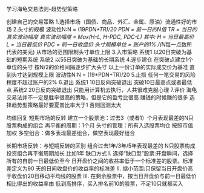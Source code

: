 学习海龟交易法则-趋势型策略

创建自己的交易策略
1.选择市场（国债、商品、外汇、金属、原油）流通性好的市场
2.头寸的规模
波动性N:N = (19*PDN+TR)/20
PDN = 前一日的N值
TR = 当日的真实波动幅度
真实波动幅度 = Max(H-L, H-PDC, PDC-L) 其中:
H = 当日最高价
L = 当日最低价
PDC = 前一日收盘价
头寸规模单位 = 账户的1% /(N*每一点数所代表的美元)
从市场的范围限制头寸单位上限
3.入市策略
系统1 以20日突破为基础的短期系统
系统2 以55日突破为基础的长期系统
4.逐步建仓
在突破点建立1个单位的头寸
按N/2的价格间隔逐步扩大头寸 以上一份订单的实际成交价为基准
直到头寸达到规模上限       波动性N:N = (19*PDN+TR)/20 
5.止损
任何一笔交易的风险程度不超过账户的2%
6.退出
系统1 10日反向突破退出 突破10日最高点或者最低点
系统2 20日反向突破退出
只能用计算机去执行，人共很难克服心理
7.评价 
海龟交易法并不一定是胜率很高的策略，但是它的盈亏比很高 赚钱的时候赚的很多
选择趋势型策略最好要夏普比率大于1 否则回测太大

均值回复
短期市场的反转
建立一个股票池：过去3（或者1）个月表现最差的N只股票构成的组合
再平衡的周期：1个月
头寸的管理：所有入选股票均仓
                     按照市值加权
多空组合：做多表现最差组合，做空表现最好组合

长期市场反转：与短期反转的区别
组合过去1年/3年/5年表现最差的 N只股票构成投资组合再平衡周期加长 比如1年
缺口方式
I. 选择“缺口型”股票:开盘瞬间，选择所有的自前一日最低价至今 日开盘价之间的收益率低于一个标准差的股票。标准差定义为90 天的日间收盘价的收益率的标准差
II. 缩小范围:只保留当日开盘价高于收盘价20日移动平均线的股票
III. 在剩余股票中，按当日开盘价与前一日最低价相比得出的收益率由 低到高排序，买入排名前10的股票，不足10只就都买入 
